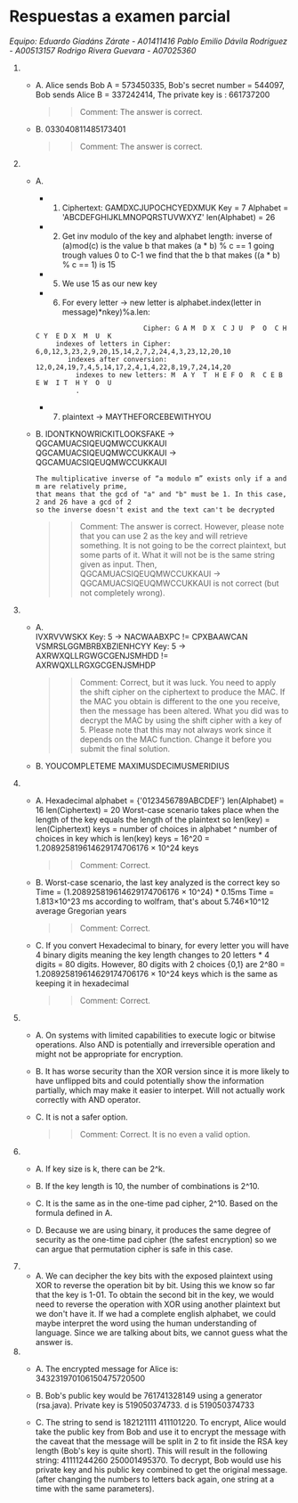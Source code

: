 # Respuestas a examen parcial
*Equipo: Eduardo Giadáns Zárate - A01411416
         Pablo Emilio Dávila Rodríguez - A00513157
         Rodrigo Rivera Guevara - A07025360*


1.
    - A.  Alice sends Bob A = 573450335,
        Bob's secret number = 544097,
        Bob sends Alice B = 337242414,
        The private key is : 
        661737200

        >> Comment: The answer is correct.

    - B.  033040811485173401

        >> Comment: The answer is correct.

2.  
    - A.  
        - 1. Ciphertext: GAMDXCJUPOCHCYEDXMUK Key = 7 Alphabet = 'ABCDEFGHIJKLMNOPQRSTUVWXYZ' 
            len(Alphabet) = 26

        - 2. Get inv modulo of the key and alphabet length:
             inverse of (a)mod(c) is the value b that makes (a * b) % c == 1
             going trough values 0 to C-1 we find that the b that makes ((a * b) % c == 1) is 15
        - 5. We use 15 as our new key
        - 6. For every letter -> new letter is alphabet.index(letter in message)*nkey)%a.len:
        >>>
                                     Cipher: G A M  D X  C J U  P  O  C H C Y  E D X  M  U  K
               indexes of letters in Cipher: 6,0,12,3,23,2,9,20,15,14,2,7,2,24,4,3,23,12,20,10
                  indexes after conversion: 12,0,24,19,7,4,5,14,17,2,4,1,4,22,8,19,7,24,14,20
                    indexes to new letters: M  A Y  T  H E F O  R  C E B E W  I T  H Y  O  U
                    .
        - 7. plaintext -> MAYTHEFORCEBEWITHYOU

    
    - B.  IDONTKNOWRICKITLOOKSFAKE -> QGCAMUACSIQEUQMWCCUKKAUI
          QGCAMUACSIQEUQMWCCUKKAUI -> QGCAMUACSIQEUQMWCCUKKAUI

          The multiplicative inverse of “a modulo m” exists only if a and m are relatively prime,
          that means that the gcd of "a" and "b" must be 1. In this case, 2 and 26 have a gcd of 2
          so the inverse doesn't exist and the text can't be decrypted

        >> Comment: The answer is correct. However, please note that you can use 2 as the key and will retrieve something. It is not going to be the correct plaintext, but some parts of it. What it will not be is the same string given as input. Then, QGCAMUACSIQEUQMWCCUKKAUI -> QGCAMUACSIQEUQMWCCUKKAUI is not correct (but not completely wrong).

3.  
    - A.  
        IVXRVVWSKX Key: 5 -> NACWAABXPC != CPXBAAWCAN 
        VSMRSLGGMBRBXBZIENHCYY Key: 5 -> AXRWXQLLRGWGCGENJSMHDD != AXRWQXLLRGXGCGENJSMHDP

        >> Comment: Correct, but it was luck. You need to apply the shift cipher on the ciphertext to produce the MAC. If the MAC you obtain is different to the one you receive, then the message has been altered. What you did was to decrypt the MAC by using the shift cipher with a key of 5. Please note that this may not always work since it depends on the MAC function. Change it before you submit the final solution.

    - B.  YOUCOMPLETEME
          MAXIMUSDECIMUSMERIDIUS

4.
    - A.  Hexadecimal alphabet = {'0123456789ABCDEF'} len(Alphabet) = 16 len(Ciphertext) = 20
          Worst-case scenario takes place when the length of the key equals the length of the plaintext
          so len(key) = len(Ciphertext) 
          keys = number of choices in alphabet ^  number of choices in key which is len(key)
          keys = 16^20 = 1.208925819614629174706176 × 10^24 keys

        >> Comment: Correct.

    - B.  Worst-case scenario, the last key analyzed is the correct key
          so Time = (1.208925819614629174706176 × 10^24) * 0.15ms
          Time = 1.813×10^23 ms
          according to wolfram, that's about 5.746×10^12 average Gregorian years

        >> Comment: Correct.

    - C.  If you convert Hexadecimal to binary, for every letter you will have 4 binary digits
          meaning the key length changes to 20 letters * 4 digits = 80 digits.
          However, 80 digits with 2 choices {0,1} are 2^80 = 1.208925819614629174706176 × 10^24 keys
          which is the same as keeping it in hexadecimal

        >> Comment: Correct.

5.  
    - A.  On systems with limited capabilities to execute logic or bitwise operations. Also AND is       potentially and irreversible operation and might not be appropriate for encryption.


    - B.  It has worse security than the XOR version since it is more likely to have unflipped bits and could potentially show the information partially, which may make it easier to interpet. Will not actually work correctly with AND operator.

    - C.  It is not a safer option.

        >> Comment: Correct. It is no even a valid option.

6.  
    - A.  If key size is k, there can be 2^k.

    - B.  If the key length is 10, the number of combinations is 2^10.

    - C.  It is the same as in the one-time pad cipher, 2^10. Based on the formula defined in A.

    - D.  Because we are using binary, it produces the same degree of security as the one-time pad cipher (the safest encryption) so we can argue that permutation cipher is safe in this case.

7.  
    - A.  We can decipher the key bits with the exposed plaintext using XOR to reverse the operation bit by bit. Using this we know so far that the key is 
        1-01. To obtain the second bit in the key, we would need to reverse the operation with XOR using another plaintext but we don't have it. If we had a
        complete english alphabet, we could maybe interpret the word using the human understanding of language. Since we are talking about bits, we cannot guess
        what the answer is. 

8.  
    - A.  The encrypted message for Alice is: 343231970106150475720500

    - B.  Bob's public key would be 761741328149 using a generator (rsa.java). Private key is 519050374733. d is 519050374733

    - C.  The string to send is 182121111 411101220. To encrypt, Alice would take the public key from Bob and use it to encrypt the message with the caveat that the message will
        be split in 2 to fit inside the RSA key length (Bob's key is quite short).
        This will result in the following string: 41111244260 250001495370. To decrypt, Bob would use his private key and his public key combined to get the original message.
        (after changing the numbers to letters back again, one string at a time with the same parameters).